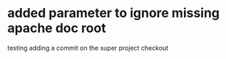 # added parameter to ignore missing apache doc root 

testing adding a commit on the super project checkout